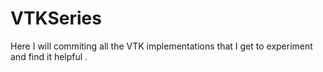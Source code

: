 # VTKSeries
Here I will commiting all the VTK implementations that I get to experiment and find it helpful . 


